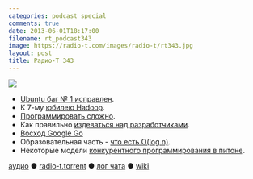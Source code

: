 ```yaml
---
categories: podcast special
comments: true
date: 2013-06-01T18:17:00
filename: rt_podcast343
image: https://radio-t.com/images/radio-t/rt343.jpg
layout: post
title: Радио-Т 343
---
```


![](https://radio-t.com/images/radio-t/rt343.jpg)

* [Ubuntu баг № 1 исправлен](http://habrahabr.ru/post/181570/).
* К 7-му [юбилею Hadoop](http://blog.cloudera.com/blog/2013/04/seven-thoughts-on-hadoops-seventh-birthday/).
* [Программировать сложно](http://www.nilunder.com/blog/2013/04/28/programming-is-not-easy/).
* Как правильно [издеваться над разработчиками](http://www.infoworld.com/d/application-development/16-ways-torture-developers-215773).
* [Восход Google Go](http://arstechnica.com/information-technology/2013/05/my-favorite-programming-language-googles-go-has-some-coders-raving/)
* Образовательная часть - [что есть O(log n)](http://stackoverflow.com/questions/2307283/what-does-olog-n-mean-exactly/2307314).
* Некоторые модели [конкурентного программирования в питоне](http://www.devmusings.com/blog/2013/05/23/python-concurrency/).

[аудио](http://cdn.radio-t.com/rt_podcast343.mp3) ● [radio-t.torrent](http://www.radio-t.com/torrents/rt_podcast343.mp3.torrent) ● [лог чата](http://chat.radio-t.com/logs/radio-t-343.html) ● [wiki](http://wiki.radio-t.com/%D0%92%D1%8B%D0%BF%D1%83%D1%81%D0%BA_343)<audio src="http://cdn.radio-t.com/rt_podcast343.mp3" preload="none"></audio>
